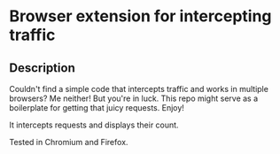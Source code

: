 # Browser extension for intercepting traffic

## Description

Couldn't find a simple code that intercepts traffic and works in multiple browsers? Me neither! But you're in luck. This repo might serve as a boilerplate for getting that juicy requests. Enjoy!

It intercepts requests and displays their count.

Tested in Chromium and Firefox.